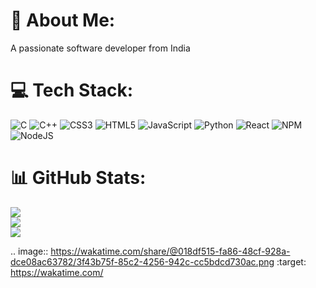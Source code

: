 # 💫 About Me:
A passionate software developer from India


# 💻 Tech Stack:
![C](https://img.shields.io/badge/c-%2300599C.svg?style=for-the-badge&logo=c&logoColor=white) ![C++](https://img.shields.io/badge/c++-%2300599C.svg?style=for-the-badge&logo=c%2B%2B&logoColor=white) ![CSS3](https://img.shields.io/badge/css3-%231572B6.svg?style=for-the-badge&logo=css3&logoColor=white) ![HTML5](https://img.shields.io/badge/html5-%23E34F26.svg?style=for-the-badge&logo=html5&logoColor=white) ![JavaScript](https://img.shields.io/badge/javascript-%23323330.svg?style=for-the-badge&logo=javascript&logoColor=%23F7DF1E) ![Python](https://img.shields.io/badge/python-3670A0?style=for-the-badge&logo=python&logoColor=ffdd54) ![React](https://img.shields.io/badge/react-%2320232a.svg?style=for-the-badge&logo=react&logoColor=%2361DAFB) ![NPM](https://img.shields.io/badge/NPM-%23CB3837.svg?style=for-the-badge&logo=npm&logoColor=white) ![NodeJS](https://img.shields.io/badge/node.js-6DA55F?style=for-the-badge&logo=node.js&logoColor=white)
# 📊 GitHub Stats:
![](https://github-readme-stats.vercel.app/api?username=raltoos&theme=dark&hide_border=false&include_all_commits=false&count_private=false)<br/>
![](https://github-readme-streak-stats.herokuapp.com/?user=raltoos&theme=dark&hide_border=false)<br/>
![](https://github-readme-stats.vercel.app/api/top-langs/?username=raltoos&theme=dark&hide_border=false&include_all_commits=false&count_private=false&layout=compact)

.. image:: https://wakatime.com/share/@018df515-fa86-48cf-928a-dce08ac63782/3f43b75f-85c2-4256-942c-cc5bdcd730ac.png
    :target: https://wakatime.com/

